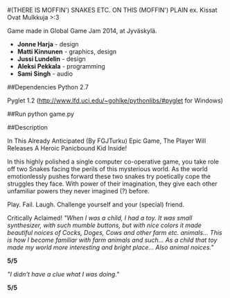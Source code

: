#(THERE IS MOFFIN') SNAKES ETC. ON THIS (MOFFIN') PLAIN  ex. Kissat Ovat Mulkkuja >:3


Game made in Global Game Jam 2014, at Jyväskylä.

* __Jonne Harja__ - design
* __Matti Kinnunen__ - graphics, design
* __Jussi Lundelin__ - design
* __Aleksi Pekkala__ - programming
* __Sami Singh__ - audio

##Dependencies
Python 2.7

Pyglet 1.2 (http://www.lfd.uci.edu/~gohlke/pythonlibs/#pyglet for Windows)

##Run
python game.py


##Description

In This Already Anticipated (By FGJTurku) Epic Game, The Player Will Releases A Heroic Panicbound Kid Inside! 

In this highly polished a single computer co-operative game, you take role off two Snakes facing the perils of this mysterious world. As the world emotionlessly pushes forward these two snakes try poetically cope the struggles they face. With power of their imagination, they give each other unfamiliar powers they never imagined (?) before.


Play. Fail. Laugh. Challenge yourself and your (special) friend. 


Critically Aclaimed!
_"When I was a child, I had a toy. It was small synthesizer, with such mumble buttons, but with nice colors it made beautiful noices of Cocks, Doges, Cows and other farm etc. animals... This is how I become familiar with farm animals and such... As a child that toy made my world more interesting and bright place... Also animal noices."_

__5/5__ 


_"I didn't have a clue what I was doing."_

__5/5__
